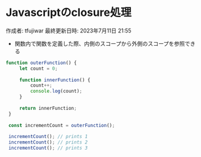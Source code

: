 # Javascriptのclosure処理

作成者: tfujiwar
最終更新日時: 2023年7月11日 21:55

- 関数内で関数を定義した際、内側のスコープから外側のスコープを参照できる

```jsx
function outerFunction() {
     let count = 0;
 
     function innerFunction() {
         count++;
         console.log(count);
     }
 
     return innerFunction;
 }
 
 const incrementCount = outerFunction();
 
 incrementCount(); // prints 1
 incrementCount(); // prints 2
 incrementCount(); // prints 3
```